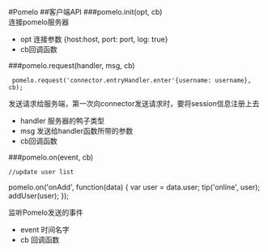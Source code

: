 #Pomelo
##客户端API
###pomelo.init(opt, cb)  
连接pomelo服务器

+ opt 连接参数 {host:host, port: port, log: true}
+ cb回调函数

###pomelo.request(handler, msg, cb)

     pomelo.request('connector.entryHandler.enter'{username: username}, cb); 

发送请求给服务端，第一次向connector发送请求时，要将session信息注册上去

+ handler 服务器的鸭子类型
+ msg 发送给handler函数所带的参数
+ cb回调函数

###pomelo.on(event, cb)

    //update user list
  pomelo.on('onAdd', function(data) {
		var user = data.user;
		tip('online', user);
		addUser(user);
	});

监听Pomelo发送的事件

+ event 时间名字
+ cb 回调函数
